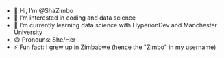 - 👋 Hi, I’m @ShaZimbo
- 👀 I’m interested in coding and data science
- 🌱 I’m currently learning data science with HyperionDev and Manchester University
- 😄 Pronouns: She/Her
- ⚡ Fun fact: I grew up in Zimbabwe (hence the "Zimbo" in my username)

<!---
ShaZimbo/ShaZimbo is a ✨ special ✨ repository because its `README.md` (this file) appears on your GitHub profile.
You can click the Preview link to take a look at your changes.
--->
